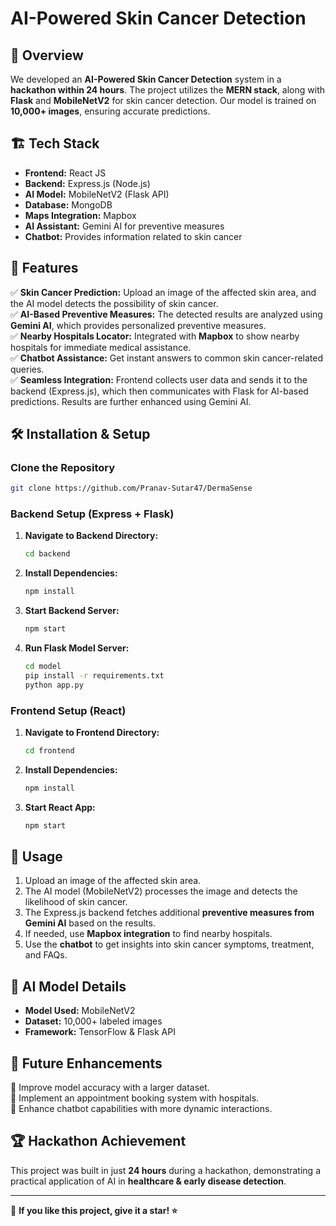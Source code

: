 # AI-Powered Skin Cancer Detection

## 🚀 Overview
We developed an **AI-Powered Skin Cancer Detection** system in a **hackathon within 24 hours**. The project utilizes the **MERN stack**, along with **Flask** and **MobileNetV2** for skin cancer detection. Our model is trained on **10,000+ images**, ensuring accurate predictions.

## 🏗️ Tech Stack
- **Frontend:** React JS
- **Backend:** Express.js (Node.js)
- **AI Model:** MobileNetV2 (Flask API)
- **Database:** MongoDB
- **Maps Integration:** Mapbox
- **AI Assistant:** Gemini AI for preventive measures
- **Chatbot:** Provides information related to skin cancer

## 📌 Features
✅ **Skin Cancer Prediction:** Upload an image of the affected skin area, and the AI model detects the possibility of skin cancer.  
✅ **AI-Based Preventive Measures:** The detected results are analyzed using **Gemini AI**, which provides personalized preventive measures.  
✅ **Nearby Hospitals Locator:** Integrated with **Mapbox** to show nearby hospitals for immediate medical assistance.  
✅ **Chatbot Assistance:** Get instant answers to common skin cancer-related queries.  
✅ **Seamless Integration:** Frontend collects user data and sends it to the backend (Express.js), which then communicates with Flask for AI-based predictions. Results are further enhanced using Gemini AI.  

## 🛠️ Installation & Setup
### Clone the Repository
```sh
git clone https://github.com/Pranav-Sutar47/DermaSense
```

### Backend Setup (Express + Flask)
1. **Navigate to Backend Directory:**
   ```sh
   cd backend
   ```
2. **Install Dependencies:**
   ```sh
   npm install
   ```
3. **Start Backend Server:**
   ```sh
   npm start
   ```
4. **Run Flask Model Server:**
   ```sh
   cd model
   pip install -r requirements.txt
   python app.py
   ```

### Frontend Setup (React)
1. **Navigate to Frontend Directory:**
   ```sh
   cd frontend
   ```
2. **Install Dependencies:**
   ```sh
   npm install
   ```
3. **Start React App:**
   ```sh
   npm start
   ```

## 🚀 Usage
1. Upload an image of the affected skin area.
2. The AI model (MobileNetV2) processes the image and detects the likelihood of skin cancer.
3. The Express.js backend fetches additional **preventive measures from Gemini AI** based on the results.
4. If needed, use **Mapbox integration** to find nearby hospitals.
5. Use the **chatbot** to get insights into skin cancer symptoms, treatment, and FAQs.


## 🤖 AI Model Details
- **Model Used:** MobileNetV2
- **Dataset:** 10,000+ labeled images
- **Framework:** TensorFlow & Flask API

## 📍 Future Enhancements
🔹 Improve model accuracy with a larger dataset.  
🔹 Implement an appointment booking system with hospitals.  
🔹 Enhance chatbot capabilities with more dynamic interactions.  

## 🏆 Hackathon Achievement
This project was built in just **24 hours** during a hackathon, demonstrating a practical application of AI in **healthcare & early disease detection**.

---

🌟 **If you like this project, give it a star! ⭐**

